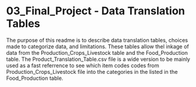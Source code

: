 # 03_Final_Project - Data Translation Tables

The purpose of this readme is to describe data translation tables, choices made to categorize data, and limitations. These tables allow thel inkage of data from the 
Production_Crops_Livestock table and the Food_Production table. The Product_Translation_Table.csv file is a wide version to be mainly used as a fast referrence to see 
which item codes codes from Production_Crops_Livestock file into the categories in the listed in the Food_Production table.

##
